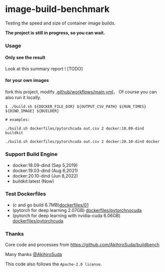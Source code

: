 # image-build-benchmark

Testing the speed and size of container image builds.

**The project is still in progress, so you can wait.**


### Usage

#### Only see the result
Look at this summary report ! [TODO]


#### for your own images
fork this project, modify [.github/workflows/main.yml](.github/workflows/main.yml)，
Of course you can also run it locally.

```shell
$ ./build.sh ${DOCKER_FILE_DIR} ${OUTPUT_CSV_PATH} ${RUN_TIMES} ${DIND_IMAGE} ${BUILDER}

# examples:

./build.sh dockerfiles/pytorchcuda out.csv 2 docker:18.09-dind buildkit

./build.sh dockerfiles/pytorchcuda out.csv 2 docker:20.10-dind docker
```

### Support Build Engine
* docker:18.09-dind (Sep 5,2019)
* docker:19.03-dind (Aug 6,2021)
* docker:20.10-dind (Jun 8,2022)
* buildkit:latest   (Now)

### Test Dockerfiles
* (c and go build 6.7MB)[dockerfiles/01](./dockerfiles/01/Dockerfile)
* (pytorch for deep learning 2.07GB) [dockerfiles/pytorchnocuda](./dockerfiles/pytorchnocuda/Dockerfile)
* (pytorch for deep learning with nvidia-cuda  6.06GB) [dockerfiles/pytorchcuda](./dockerfiles/pytorchcuda/Dockerfile)


### Thanks

Core code and processes from https://github.com/AkihiroSuda/buildbench 

Many thanks [@AkihiroSuda](https://github.com/AkihiroSuda)

This code also follows the `Apache-2.0 license`.

